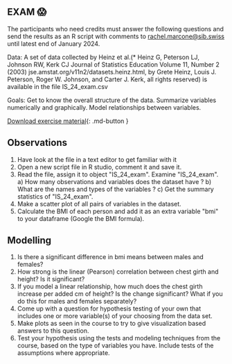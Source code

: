## **EXAM** :scream:

The participants who need credits must answer the following questions and send the results as an R script with comments to rachel.marcone@sib.swiss until latest end of January 2024.

Data: A set of data collected by Heinz et al.(* Heinz G, Peterson LJ, Johnson RW, Kerk CJ Journal of Statistics Education Volume 11, Number 2 (2003)
jse.amstat.org/v11n2/datasets.heinz.html, by Grete Heinz, Louis J. Peterson, Roger W. Johnson, and Carter J. Kerk, all rights reserved) is available in the file IS_24_exam.csv


Goals: Get to know the overall structure of the data. Summarize variables numerically and graphically. Model relationships between variables.

[Download exercise material](assets/exercises/IS_24_exam.csv){: .md-button }

## Observations
1. Have look at the file in a text editor to get familiar with it
2. Open a new script file in R studio, comment it and save it.
3. Read the file, assign it to object "IS_24_exam". Examine "IS_24_exam".
a) How many observations and variables does the dataset have ?
b) What are the names and types of the variables ?
c) Get the summary statistics of "IS_24_exam".
4. Make a scatter plot of all pairs of variables in the dataset.
5. Calculate the BMI of each person and add it as an extra variable "bmi" to your dataframe (Google the BMI formula).

## Modelling

1. Is there a significant difference in bmi means between males and females?
2. How strong is the linear (Pearson) correlation between chest girth and height? Is it significant?
3. If you model a linear relationship, how much does the chest girth increase per added cm of height? Is the change significant? What if you do this for males and females separately?
4. Come up with a question for hypothesis testing of your own that includes one or more variable(s) of your choosing from the data set.
5. Make plots as seen in the course to try to give visualization based answers to this question.
6. Test your hypothesis using the tests and modeling techniques from the course, based on the type of variables you have. Include tests of the assumptions where appropriate.

